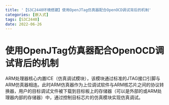 ```yaml
---
title: '【S3C2440环境搭建】使用OpenJTag仿真器配合OpenOCD调试背后的机制'
categories: [嵌入式]
tags: [S3C2440]
date: 2022-06-26
---
```


# 使用OpenJTag仿真器配合OpenOCD调试背后的机制

ARM处理器核心内置ICE（仿真调试模块），该模块通过标准的JTAG接口引脚与ARM仿真器相连。此时ARM仿真器作为上位调试软件与ARM核芯片之间的协议转换器，用户的目标调试文件被下载到目标板上的存储器（可以是外部的或ARM处理器内部的存储器）中，通过控制目标芯片的仿真模块实现仿真调试。
